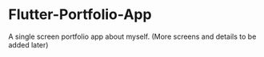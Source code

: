 # Flutter-Portfolio-App
A single screen portfolio app about myself.
(More screens and details to be added later)
